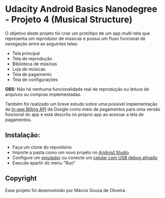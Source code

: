 # Udacity Android Basics Nanodegree - Projeto 4 (Musical Structure)

O objetivo deste projeto foi criar um protótipo de um app multi-tela que representa um reprodutor de músicas e possui um fluxo funcional de navegação entre as seguintes telas:
- Tela principal
- Tela de reprodução
- Biblioteca de músicas
- Loja de músicas
- Tela de pagamento
- Tela de configurações

**OBS:** Não há nenhuma funcionalidade real de reprodução ou leitura de arquivos ou compras implementadas.

Também foi realizado um breve estudo sobre uma possível implementação da [In-app Billing API](https://developer.android.com/google/play/billing/api) da Google como meio de pagamentos para uma versão funcional do app e está descrita no próprio app ao acessar a tela de pagamentos.

## Instalação:
- Faça um clone do repositório
- Importe a pasta como um novo projeto no [Android Studio](https://developer.android.com/studio/)
- Configure um [emulador](https://developer.android.com/studio/run/emulator) ou conecte um [celular com USB debug ativado](https://developer.android.com/studio/run/device)
- Execute apartir do menu "Run"

## Copyright

Esse projeto foi desenvolvido por Márcio Souza de Oliveira.
